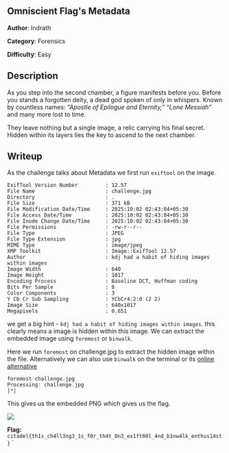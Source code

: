 ## Omniscient Flag's Metadata

**Author**: Indrath

**Category**: Forensics

**Difficulty**: Easy

## Description
As you step into the second chamber, a figure manifests before you. Before you stands a forgotten deity, a dead god spoken of only in whispers. Known by countless names: *“Apostle of Epilogue and Eternity,”* *“Lone Messiah”* and many more lost to time.

They leave nothing but a single image, a relic carrying his final secret. Hidden within its layers lies the key to ascend to the next chamber.


## Writeup

As the challenge talks about Metadata we first run `exiftool` on the image.
```
ExifTool Version Number         : 12.57
File Name                       : challenge.jpg
Directory                       : .
File Size                       : 371 kB
File Modification Date/Time     : 2025:10:02 02:43:04+05:30
File Access Date/Time           : 2025:10:02 02:43:04+05:30
File Inode Change Date/Time     : 2025:10:02 02:43:04+05:30
File Permissions                : -rw-r--r--
File Type                       : JPEG
File Type Extension             : jpg
MIME Type                       : image/jpeg
XMP Toolkit                     : Image::ExifTool 12.57
Author                          : kdj had a habit of hiding images within images
Image Width                     : 640
Image Height                    : 1017
Encoding Process                : Baseline DCT, Huffman coding
Bits Per Sample                 : 8
Color Components                : 3
Y Cb Cr Sub Sampling            : YCbCr4:2:0 (2 2)
Image Size                      : 640x1017
Megapixels                      : 0.651
```

we get a big hint - `kdj had a habit of hiding images within images`. this clearly means a image is hidden within this image. We can extract the embedded image using `foremost` or `binwalk`.

Here we run `foremost` on challenge.jpg to extract the hidden image within the file. Alternatively we can also use `binwalk` on the terminal or its [online alternative](https://www.unroll.ing/)
```
foremost challenge.jpg
Processing: challenge.jpg
|*|
```
This gives us the embedded PNG which gives us the flag.

![](<flag.png>)


**Flag:** `citadel{th1s_ch4ll3ng3_1s_f0r_th4t_0n3_ex1ft00l_4nd_b1nw4lk_enthus14st}`
`
 
